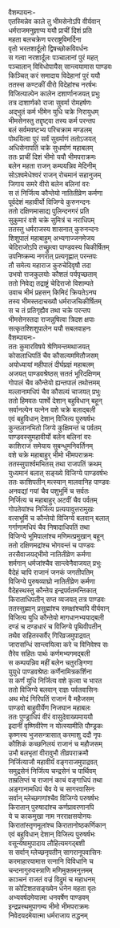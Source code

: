 वैशम्पायनः-  
एतस्मिन्नेव काले तु भीमसेनोऽपि वीर्यवान्  
धर्मराजमनुज्ञाप्य ययौ प्राचीं दिशं प्रति  
महता बलचक्रेण परराष्ट्रविमर्दिना  
वृतो भरतशार्दूलो द्विषच्छोकविवर्धनः  
स गत्वा नरशार्दूलः पञ्चालानां पुरं महत्  
पञ्चालान् विविधोपायैस् सान्त्वयामास पाण्डवः  
किञ्चित् करं समादाय विदेहानां पुरं ययौ  
ततस्स कण्टकीं वीरो विदेहांश्च नरर्षभः  
विजित्याल्पेन कालेन दशार्णानजयत् प्रभुः  
तत्र दाशार्णको राजा सुवर्मा रोमहर्षणः  
अद्भुतं कर्म भीमेन युधि चक्रे निरायुधम्  
भीमसेनस्तु तद्दृष्ट्वा तस्य कर्म परन्तप  
बलं सर्वमवष्टभ्य परिचक्राम मण्डलम्   
पोथयित्वा पुरं सर्वं सुवर्माणं ततोऽजयत्   
अधिसेनापतिं चक्रे सुधर्माणं महाबलम्  
ततः प्राचीं दिशं भीमो ययौ भीमपराक्रमः  
बलेन महता राजन् कम्पयन्निव मेदिनीम्  
सोऽश्वमेधेश्वरं राजन् रोचमानं सहानुजम्  
जिगाय समरे वीरो बलेन बलिनां वरः  
स तं निर्जित्य कौन्तेयो नातितीव्रेण कर्मणा  
पूर्वदेशं महावीर्यो विजिग्ये कुरुनन्दनः  
ततो दक्षिणमासाद्य पुलिन्दनगरं प्रति  
सुकुमारं वशे चक्रे सुमित्रं च नराधिपम्  
ततस्तु धर्मराजस्य शासनात् कुरुनन्दनः  
शिशुपालं महाबाहुम् अभ्यगाज्जनमेजय  
चेदिराजोऽपि तच्छ्रुत्वा पाण्डवस्य चिकीर्षितम्  
उपनिष्क्रम्य नगरात् प्रत्यगृह्णात् परन्तपः  
तौ समेत्य महाराज कुरुचेदिवृषौ तदा  
उभयो राजकुलयोः कौशलं पर्यपृच्छताम्  
ततो निवेद्य तद्राष्ट्रं चेदिराजो विशाम्पते  
उवाच भीमं प्रहसन् किमिदं क्रियतेऽनघ  
तस्य भीमस्तदाचख्यौ धर्मराजचिकीर्षितम्  
स च तं प्रतिगृह्यैव तथा चक्रे परन्तप  
भीमसेनस्तदा राजन्नुषित्वा त्रिदश क्षपाः  
सत्कृतश्शिशुपालेन ययौ सबलवाहनः  
वैशम्पायनः-  
ततः कुमारविषये श्रेणिमन्तमथाजयत्  
कोसलाधिपतिं चैव कौसल्यममितौजसम्  
अयोध्यायां महीपालं दीर्घप्रज्ञं महाबलम्  
अजयत् पाण्डवश्रेष्ठस् सततं भूरिदक्षिणम्  
गोपालं चैव कौन्तेयो ह्यन्तपालं तथोत्तमम्  
मल्लानामधिपं चैव कौसल्यं चाजयत् प्रभुः  
ततो हिमवतः पार्श्वे देशान् बहुविधान् बहून्  
सर्वानल्पेन यत्नेन वशे चक्रे बलाद्बली  
एवं बहुविधान् देशान् विजित्य पुरुषर्षभः  
कुन्तलानभितो जिग्ये कुक्षिमन्तं च पर्वतम्  
पाण्डवस्सुमहावीर्यो बलेन बलिनां वरः  
काशिराजं समेयाय सुबन्धुमनिवर्तिनम्  
वशे चक्रे महाबाहुर् भीमो भीमपराक्रमः  
ततस्सुपार्श्वमभितस् तथा राजपतिं क्रथम्  
युध्यमानं बलात् सङ्ख्ये विजिग्ये पाण्डवर्षभः  
ततः काशिपतीन् मत्स्यान् मालवानिह पाण्डवः  
अनवद्यां गयां चैव पशुभूमिं च सर्वतः  
निर्जित्य च महाबाहुर् अटवीं चैव पर्वतम्  
गोपतेयांश्च निर्जित्य प्रत्ययावुत्तरामुखः  
वत्सभूमिं च कौन्तेयो विजिग्ये बलवान् बलात्  
गर्गाणामधिपं चैव निषादाधिपतिं तथा  
विजिग्ये भूमिपालांश्च मणिमत्प्रमुखान्  बहून्  
ततो दक्षिणमद्रांश्च भोगवन्तं च पाण्डवः  
तरसैवाजयद्भीमो नातितीव्रेण कर्मणा  
शर्मगान् धर्मजांश्चैव सान्त्वेनैवाजयत् प्रभुः  
वैदेहं चापि राजानं जनकं जगतीपतिम्  
विजिग्ये पुरुषव्याघ्रो नातितीव्रेण कर्मणा  
वैदेहस्थस्तु कौन्तेय इन्द्रपर्वतमन्तिकात्  
किराताधिपतीन् सप्त व्यजयत् तत्र पाण्डवः  
ततस्सुह्मान् प्रसुह्मांश्च समक्षांश्चापि वीर्यवान्  
विजित्य युधि कौन्तेयो मागधानभ्ययाद्बली  
दण्डं च दण्डधारं च विजिग्ये पृथिवीपतीन्  
तथैव सहितस्सर्वैर् गिरिव्रजमुपाद्रवत्  
जारासन्धिं सान्त्वयित्वा करे च विनिवेश्य सः  
तैरेव सहितः पार्थः कर्णमभ्यगमद्बली  
स कम्पयन्निव महीं बलेन चतुरङ्गिणा  
युयुधे पाण्डवश्रेष्ठः कर्णेनामित्रकर्शिना  
स कर्णं युधि निर्जित्य वशे कृत्वा च भारत  
ततो विजिग्ये बलवान् राज्ञः पर्वतवासिनः  
अथ मोदं गिरिपतिं राजानं वै महैजसम्  
पाण्डवो बाहुवीर्येण निजघान महाबलः  
ततः पुण्ड्राधिपं वीरं वासुदेवाख्यमाययौ  
इदानीं वृष्णिवीरेण न योत्स्यामीति पौण्ड्रकः  
कृष्णस्य भुजसन्त्रासात् करमाशु ददौ नृपः  
कौशिकं कच्छनिलयं राजानं च महौजसम्  
उभौ बलभृतां वीरावुभौ तीव्रपराक्रमौ  
निर्जित्याजौ महावीर्यं वङ्गराजमुपाद्रवत्  
समुद्रसेनं निर्जित्य चन्द्रसेनं च पार्थिवम्  
ताम्रलिप्तं च राजानं काचं वङ्गाधिपं तथा  
अङ्गानामधिपं चैव ये च सागरवासिनः  
सर्वान् म्लेच्छगणांश्चैव विजिग्ये परुषर्षभः  
किरातान् पुरुषादांश्च कर्णप्रावरणानपि  
ये च काकमुखा नाम नरराक्षसयोनयः  
किरातांस्तृणमूलांश्च किरातानोष्ठकर्णिकान्  
एवं बहुविधान् देशान् विजित्य पुरुषर्षभः  
वसून्येषामुपादाय लौहित्यमगद्बशी  
स सर्वान् म्लेच्छनृपतीन् सागरानूपवासिनः  
करमाहारयामास रत्नानि विविधानि च  
चन्दनागुरुवस्त्राणि मणिमुक्तमनुत्तमम्  
काञ्चनं राजतं वज्रं विद्रुमं च महाधनम्  
स कोटिशतसङ्ख्येन धनेन महता वृतः  
अभ्यवर्षदमेयात्मा धनवर्षेण पाण्डवम्  
इन्द्रप्रस्थमुपागम्य भीमो भीमपराक्रमः  
निवेदयदमेयात्मा धर्मराजाय तद्धनम्  
